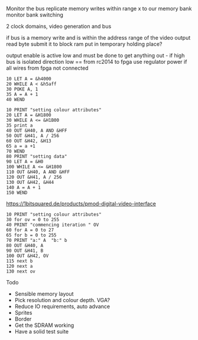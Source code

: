 Monitor the bus
replicate memory writes within range x to our memory bank
monitor bank switching

2 clock domains, video generation and bus

if bus
    is a memory write
    and is within the address range of the video output
    read byte
    submit it to block ram
    put in temporary holding place?


output enable is active low and must be done to get anything out - if high bus is isolated
direction low == from rc2014 to fpga
use regulator power if all wires from fpga not connected


```
10 LET A = &h4000
20 WHILE A < &h5aff
30 POKE A, 1
35 A = A + 1
40 WEND
```

```
10 PRINT "setting colour attributes"
20 LET A = &H1800
30 WHILE A <= &H1B00
35 print a
40 OUT &H40, A AND &HFF
50 OUT &H41, A / 256
60 OUT &H42, &H13
65 a = a +1
70 WEND
80 PRINT "setting data"
90 LET A = &H0
100 WHILE A <= &H1800
110 OUT &H40, A AND &HFF
120 OUT &H41, A / 256
130 OUT &H42, &H44
140 A = A + 1
150 WEND
```

https://1bitsquared.de/products/pmod-digital-video-interface

```
10 PRINT "setting colour attributes"
30 for ov = 0 to 255
40 PRINT "commencing iteration " OV
60 for A = 0 to 27
65 for b = 0 to 255
70 PRINT "a:" A  "b:" b
80 OUT &H40, A
90 OUT &H41, B
100 OUT &H42, OV
115 next b
120 next a
130 next ov
```

Todo
* Sensible memory layout
* Pick resolution and colour depth. VGA?
* Reduce IO requirements, auto advance
* Sprites
* Border
* Get the SDRAM working
* Have a solid test suite